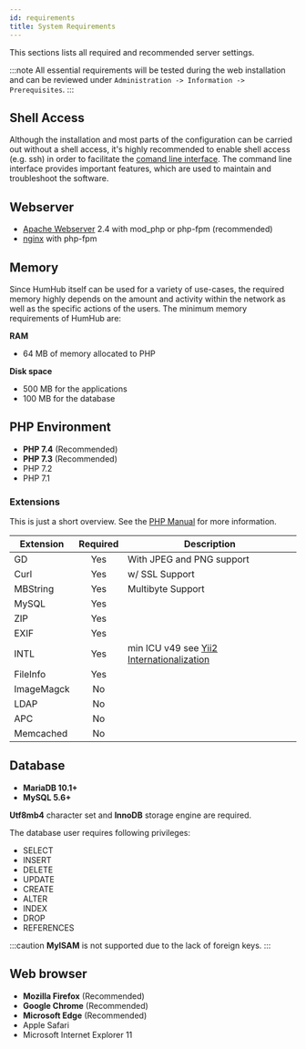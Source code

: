 ```yaml
---
id: requirements
title: System Requirements
---
```


This sections lists all required and recommended server settings.

:::note 
All essential requirements will be tested during the web installation and can be reviewed under 
`Administration -> Information -> Prerequisites`.
:::

## Shell Access

Although the installation and most parts of the configuration can be carried out without a shell access, it's highly recommended to enable shell access (e.g. ssh) in order to facilitate the [comand line interface](console.md). 
The command line interface provides important features, which are used to maintain and troubleshoot the software.

## Webserver

- [Apache Webserver](https://httpd.apache.org/) 2.4 with mod_php or php-fpm (recommended)
- [nginx](https://www.nginx.com/) with php-fpm

## Memory

Since HumHub itself can be used for a variety of use-cases, the required memory highly depends on the amount and
activity within the network as well as the specific actions of the users. The minimum memory requirements of HumHub are:

**RAM**

- 64 MB of memory allocated to PHP

**Disk space**

- 500 MB for the applications
- 100 MB for the database

## PHP Environment

- **PHP 7.4** (Recommended)
- **PHP 7.3** (Recommended)
- PHP 7.2
- PHP 7.1

### Extensions

This is just a short overview. See the [PHP Manual](https://www.php.net/manual/en/extensions.php) for more information.

| Extension     | Required      | Description                                                               |
| ------------- |:-------------:| --------------------------------------------------------------------------|
| GD            | Yes           | With JPEG and PNG support                                                 |
| Curl          | Yes           | w/ SSL Support                                                            |
| MBString      | Yes           | Multibyte Support                                                         |
| MySQL         | Yes           | |
| ZIP           | Yes           | |
| EXIF          | Yes           | |
| INTL          | Yes           | min ICU v49 see [Yii2 Internationalization](https://www.yiiframework.com/doc/guide/2.0/en/tutorial-i18n#setup-environment)         |
| FileInfo      | Yes           | |
| ImageMagck    | No            | |
| LDAP          | No            | |
| APC           | No            | |
| Memcached     | No            | |


## Database

- **MariaDB 10.1+** 
- **MySQL 5.6+**

**Utf8mb4** character set  and **InnoDB** storage engine are required.

The database user requires following privileges:

- SELECT
- INSERT
- DELETE
- UPDATE
- CREATE
- ALTER
- INDEX
- DROP
- REFERENCES

:::caution
**MyISAM** is not supported due to the lack of foreign keys.
:::

## Web browser

 - **Mozilla Firefox** (Recommended)
 - **Google Chrome** (Recommended)
 - **Microsoft Edge** (Recommended)
 - Apple Safari
 - Microsoft Internet Explorer 11
